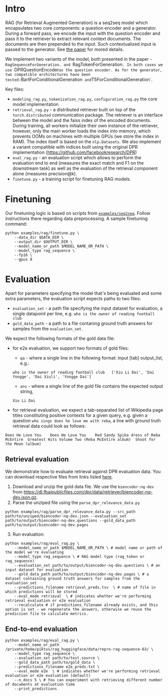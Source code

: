 # Intro
RAG (for Retrieval Augmented Generation) is a seq2seq model which encapsulates two core components: a question encoder and a generator. During a forward pass, we encode the input with the question encoder and pass it
to the retriever to extract relevant context documents. The documents are then prepended to the input. Such contextualized input is passed to the generator. See [the paper](https://arxiv.org/pdf/2005.11401.pdf) for mored details.

We implement two variants of the model, both presented in the paper - `RagSequenceForGeneration. and `RagTokenForGeneration`. In both cases we use `DPRQuestionEncoder` as the question encoder. As for the generator, two compatible architectures have been tested: `BartForConditionalGeneration`  and `T5ForConditionalGeneration`.

Key files:
- `modeling_rag.py`, `tokenization_rag.py`, `configuration_rag.py` the core model implementation
- `retrieval_rag.py` - a distributed retriever built on top of the `torch.distributed` communication package. The retriever is an interface between the model and the faiss index of the encoded documents. During training, all workers initialize their own instance of the retriever, however, only the main worker loads the index into memory, which prevents OOMs on machines with multiple GPUs (we store the index in RAM). The index itself is based on the `nlp.Datasets`. We also implement a variant compatible with indices built using the original DPR implementation (https://github.com/facebookresearch/DPR)
- `eval_rag.py` - an evaluation script which allows to perform the evaluation end to end (measures the exact match and F1 on the downstream task) as well as the evaluation of the retrieval component alone (measures precision@k).
- `finetune.py` - a training script for finetuning RAG models.


# Finetuning
Our finetuning logic is based on scripts from [`examples/seq2seq`](https://github.com/huggingface/transformers/tree/master/examples/seq2seq).
Follow instructions there regarding data preprocessing. A sample finetuning command:

```
python examples/rag/finetune.py \
    --data_dir $DATA_DIR \
    --output_dir $OUTPUT_DIR \
    --model_name_or_path $MODEL_NAME_OR_PATH \
    --model_type rag_sequence \
    --fp16 \
    --gpus 8
```


# Evaluation
Apart for parameters specifying the model that's being evaluated and some extra parameters, the evaluation script expects paths to two files:
- `evaluation_set` - a path file specifying the input dataset for evaluation, a single datapoint per line, e.g.
```who is the owner of reading football club```
- `gold_data_path` - a path to a file contaning ground truth answers for samples from the `evaluation_set`.

We expect the following formats of the gold data file:

- for e2e evaluation, we support two formats of gold files:
    - `qa` - where a single line in the following format: input [tab] output_list, e.g.:
    ```
    who is the owner of reading football club	['Xiu Li Dai', 'Dai Yongge', 'Dai Xiuli', 'Yongge Dai']
    ```
    - `ans` - where a single line of the gold file contains the expected output string,
    ```
    Xiu Li Dai
    ```

- for retrieval evaluation, we expect a tab-separated list of Wikipedia page titles constituting positive contexts for a given query, e.g. given a question `who sings does he love me with reba`, a line with ground truth retrieval data could look as follows:
```
Does He Love You	Does He Love You	Red Sandy Spika dress of Reba McEntire	Greatest Hits Volume Two (Reba McEntire album)	Shoot for the Moon (album)
```

## Retrieval evaluation

We demonstrate how to evaluate retrieval against DPR evaluation data. You can download respective files from links listed [here](https://github.com/facebookresearch/DPR/blob/master/data/download_data.py#L39-L45).

1. Download and unzip the gold data file. We use the `biencoder-nq-dev` from https://dl.fbaipublicfiles.com/dpr/data/retriever/biencoder-nq-dev.json.gz.
2. Parse the unziped file using the `parse_dpr_relevance_data.py`
```
python examples/rag/parse_dpr_relevance_data.py --src_path path/to/unziped/biencoder-nq-dev.json --evaluation_set path/to/output/biencoder-nq-dev.questions --gold_data_path path/to/output/biencoder-nq-dev.pages
```
3. Run evaluation:
```
python examples/rag/eval_rag.py \
    --model_name_or_path $MODEL_NAME_OR_PATH \ # model name or path of the model we're evaluating
    --model_type rag_sequence \ # RAG model type (rag_token or rag_sequence)
    --evaluation_set path/to/output/biencoder-nq-dev.questions \ # an input dataset for evaluation
    --gold_data_path path/to/output/biencoder-nq-dev.pages \ # a dataset containing ground truth answers for samples from the evaluation_set
    --predictions_filename retrieval_preds.tsv  \ # name of file in which predictions will be stored
    --eval_mode retrieval  \ # indicates whether we're performing retrieval evaluation or e2e evaluation
    --recalculate # if predictions_filename already exists, and this option is set - we regenerate the answers, otherwise we reuse the predicsion file to calculate metrics.
```


## End-to-end evaluation
```
python examples/rag/eval_rag.py \
    --model_name_or_path /private/home/piktus/rag_huggingface/data/repro-rag-sequence-63/ \
    --model_type rag_sequence \
    --evaluation_set path/to/test.source \
    --gold_data_path path/to/gold_data \
    --predictions_filename e2e_preds.txt \
    --eval_mode e2e  \ # indicates whether we're performing retrieval evaluation or e2e evaluation (default)
    --n_docs 5 \ # You can experiment with retrieving different number of documents at evaluation time
    --print_predictions
```